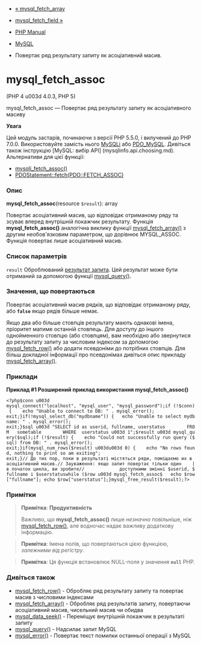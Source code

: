 - [« mysql_fetch_array](function.mysql-fetch-array.md)
- [mysql_fetch_field »](function.mysql-fetch-field.md)

- [PHP Manual](index.md)
- [MySQL](ref.mysql.md)
- Повертає ряд результату запиту як асоціативний масив.

# mysql_fetch_assoc

(PHP 4 u003d 4.0.3, PHP 5)

mysql_fetch_assoc — Повертає ряд результату запиту як
асоціативного масиву

**Увага**

Цей модуль застарів, починаючи з версії PHP 5.5.0, і вилучений до PHP 7.0.0.
Використовуйте замість нього [MySQLi](book.mysqli.md) або
[PDO_MySQL](ref.pdo-mysql.md). Дивіться також інструкцію [MySQL: вибір
API] (mysqlinfo.api.choosing.md). Альтернативи для цієї функції:

- [mysqli_fetch_assoc()](mysqli-result.fetch-assoc.md)
- [PDOStatement::fetch(PDO::FETCH_ASSOC)](pdostatement.fetch.md)

### Опис

**mysql_fetch_assoc**(resource `$result`): array

Повертає асоціативний масив, що відповідає отриманому ряду та
зсуває вперед внутрішній покажчик результату. Функція
**mysql_fetch_assoc()** аналогічна виклику функції
[mysql_fetch_array()](function.mysql-fetch-array.md) з другим
необов'язковим параметром, що дорівнює MYSQL_ASSOC. Функція повертає лише
асоціативний масив.

### Список параметрів

`result`
Оброблюваний [результат запита](language.types.resource.md). Цей
результат може бути отриманий за допомогою функції
[mysql_query()](function.mysql-query.md).

### Значення, що повертаються

Повертає асоціативний масив рядків, що відповідає отриманому ряду,
або **`false`** якщо рядів більше немає.

Якщо два або більше стовпців результату мають однакові імена, пріоритет
матиме останній стовпець. Для доступу до іншого однойменного
стовпцю (або стовпцям), вам необхідно або звернутися до результату
запиту за числовим індексом за допомогою
[mysql_fetch_row()](function.mysql-fetch-row.md) або додати
псевдоніми до потрібних стовпців. Для більш докладної інформації про
псевдонімах дивіться опис прикладу
[mysql_fetch_array()](function.mysql-fetch-array.md).

### Приклади

**Приклад #1 Розширений приклад використання **mysql_fetch_assoc()****

` <?php$conn u003d mysql_connect("localhost", "mysql_user", "mysql_password");if (!$conn) {    echo "Unable to connect to DB: " . mysql_error(); exit;}if(!mysql_select_db("mydbname")) {   echo "Unable to select mydbname: " . mysql_error(); exit;}$sql u003d "SELECT id as userid, fullname, userstatus        FROM   sometable        WHERE  userstatus u003d 1";$result u003d mysql_query($sql);if (!$result) {    echo "Could not successfully run query ($sql) from DB: " . mysql_error(); exit;}if(mysql_num_rows($result) u003du003d 0) {    echo "No rows found, nothing to print so am exiting"; exit;}// До тих пор, поки в результаті містяться ряди, поміщаємо их в асоціативний масив.// Зауваження: якщо запит повертає тільки один    | в початок цикла, ви зробите//             доступними змінні $userid, $fullname і $userstatuswhile ($row u003d mysql_fetch_assoc$   echo $row["fullname"]; echo $row["userstatus"];}mysql_free_result($result);?> `

### Примітки

> **Примітка**: **Продуктивність**
>
> Важливо, що **mysql_fetch_assoc()** лише *незначно*
> повільніше, ніж [mysql_fetch_row()](function.mysql-fetch-row.md), але
> водночас надає важливу додаткову інформацію.

> **Примітка**: Імена полів, що повертаються цією функцією,
> *залежними від регістру*.

> **Примітка**: Ця функція встановлює NULL-поля у значення
> **`null`** PHP.

### Дивіться також

- [mysql_fetch_row()](function.mysql-fetch-row.md) - Обробляє
ряд результату запиту та повертає масив з числовими індексами
- [mysql_fetch_array()](function.mysql-fetch-array.md) -
Обробляє ряд результатів запиту, повертаючи асоціативний масив,
чисельний масив чи обидва
- [mysql_data_seek()](function.mysql-data-seek.md) - Переміщує
внутрішній покажчик в результаті запиту
- [mysql_query()](function.mysql-query.md) - Надсилає запит MySQL
- [mysql_error()](function.mysql-error.md) - Повертає текст помилки
останньої операції з MySQL
